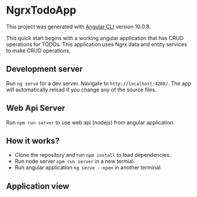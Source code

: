 # NgrxTodoApp

This project was generated with [Angular CLI](https://github.com/angular/angular-cli) version 10.0.8.

This quick start begins with a working angular application that has CRUD operations for TODOs. This application uses Ngrx data and entity services to make CRUD operations.  

## Development server

Run `ng serve` for a dev server. Navigate to `http://localhost:4200/`. The app will automatically reload if you change any of the source files.

## Web Api Server

Run `npm run server` to use web api (nodejs) from angular application.

## How it works?

- Clone the repository and run `npm install` to load dependencies.
- Run node server `npm run server` in a new termial.
- Run angular application `ng serve --open` in another terminal.

## Application view
